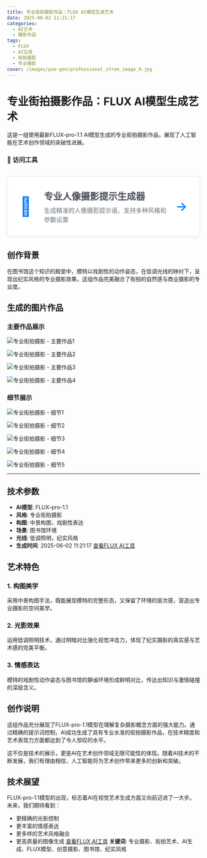 ```yaml
---
title: 专业街拍摄影作品：FLUX AI模型生成艺术
date: 2025-06-02 11:21:17
categories:
  - AI艺术
  - 摄影作品
tags:
  - FLUX
  - AI生成
  - 街拍摄影
  - 专业摄影
cover: /images/poe-gen/professional_stree_image_9.jpg
---
```


# 专业街拍摄影作品：FLUX AI模型生成艺术

这是一组使用最新FLUX-pro-1.1 AI模型生成的专业街拍摄影作品，展现了人工智能在艺术创作领域的突破性进展。

### 🔗 访问工具

<div class="tool-link-container">
    <a href="/tools/photography-prompt-generator.html" class="tool-link">
        <div class="tool-card">
            <div class="tool-icon">📸</div>
            <div class="tool-info">
                <h3>专业人像摄影提示生成器</h3>
                <p>生成精准的人像摄影提示语，支持多种风格和参数设置</p>
            </div>
            <div class="tool-arrow">→</div>
        </div>
    </a>
</div>

## 创作背景

在图书馆这个知识的殿堂中，模特以戏剧性的动作姿态，在低调光线的映衬下，呈现出纪实风格的专业摄影效果。这组作品完美融合了街拍的自然感与商业摄影的专业度。

## 生成的图片作品

### 主要作品展示

![专业街拍摄影 - 主要作品1](/images/poe-gen/professional_comme_image_1.jpg)

![专业街拍摄影 - 主要作品2](/images/poe-gen/professional_comme_image_2.jpg)

![专业街拍摄影 - 主要作品3](/images/poe-gen/professional_comme_image_3.jpg)

![专业街拍摄影 - 主要作品4](/images/poe-gen/professional_comme_image_4.jpg)

### 细节展示

![专业街拍摄影 - 细节1](/images/poe-gen/professional_stree_image_9.jpg)

![专业街拍摄影 - 细节2](/images/poe-gen/professional_stree_image_10.jpg)

![专业街拍摄影 - 细节3](/images/poe-gen/professional_stree_image_21.jpg)

![专业街拍摄影 - 细节4](/images/poe-gen/professional_stree_image_22.jpg)

![专业街拍摄影 - 细节5](/images/poe-gen/professional_stree_image_23.jpg)

---

## 技术参数

- **AI模型**: FLUX-pro-1.1
- **风格**: 专业街拍摄影
- **构图**: 中景构图，戏剧性表达
- **场景**: 图书馆环境
- **光线**: 低调照明，纪实风格
- **生成时间**: 2025-06-02 11:21:17
[查看FLUX AI工具](/tools)

## 艺术特色

### 1. 构图美学
采用中景构图手法，既能展现模特的完整形态，又保留了环境的层次感，营造出专业摄影的空间美学。

### 2. 光影效果
运用低调照明技术，通过明暗对比强化视觉冲击力，体现了纪实摄影的真实感与艺术感的完美平衡。

### 3. 情感表达
模特的戏剧性动作姿态与图书馆的静谧环境形成鲜明对比，传达出知识与激情碰撞的深层含义。

## 创作说明

这组作品充分展现了FLUX-pro-1.1模型在理解复杂摄影概念方面的强大能力。通过精确的提示词控制，AI成功生成了具有专业水准的街拍摄影作品，在技术精度和艺术表现力方面都达到了令人惊叹的水平。

这不仅是技术的展示，更是AI在艺术创作领域无限可能性的体现。随着AI技术的不断发展，我们有理由相信，人工智能将为艺术创作带来更多的创新和突破。

<!-- more -->

## 技术展望

FLUX-pro-1.1模型的出现，标志着AI在视觉艺术生成方面又向前迈进了一大步。未来，我们期待看到：

- 更精确的光影控制
- 更丰富的情感表达
- 更多样的艺术风格融合
- 更高质量的图像生成
[查看FLUX AI工具](/tools/)
**关键词**: 专业摄影、街拍艺术、AI生成、FLUX模型、创意摄影、图书馆、纪实风格

<style>
/* ========================================
   工具页面样式
   ======================================== */

/* 工具链接卡片 */
.tool-link-container {
    margin: 2rem 0;
}

.tool-link {
    text-decoration: none;
    color: inherit;
    display: block;
}

.tool-card {
    display: flex;
    align-items: center;
    padding: 2rem;
    background: #ffffff !important;
    border-radius: 8px;
    color: #495057 !important;
    transition: transform 0.2s ease, box-shadow 0.2s ease;
    margin-bottom: 1rem;
    border: 1px solid #dee2e6 !important;
    box-shadow: 0 2px 8px rgba(0,0,0,0.05) !important;
}

.tool-card:hover {
    transform: translateY(-2px);
    box-shadow: 0 4px 12px rgba(0,0,0,0.1) !important;
}

.tool-icon {
    font-size: 3rem;
    margin-right: 2rem;
    color: #007bff !important;
}

.tool-info {
    flex: 1;
}

.tool-info h3 {
    margin: 0 0 0.5rem 0;
    font-size: 1.5rem;
    font-weight: 600;
    color: #495057 !important;
}

.tool-info p {
    margin: 0;
    font-size: 1rem;
    color: #6c757d !important;
}

.tool-arrow {
    font-size: 2rem;
    font-weight: 600;
    margin-left: 1rem;
    transition: transform 0.2s ease;
    color: #007bff !important;
}

.tool-card:hover .tool-arrow {
    transform: translateX(3px);
}
</style>